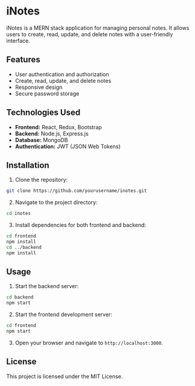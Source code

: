 # iNotes

iNotes is a MERN stack application for managing personal notes. It allows users to create, read, update, and delete notes with a user-friendly interface.

## Features

- User authentication and authorization
- Create, read, update, and delete notes
- Responsive design
- Secure password storage

## Technologies Used

- **Frontend:** React, Redux, Bootstrap
- **Backend:** Node.js, Express.js
- **Database:** MongoDB
- **Authentication:** JWT (JSON Web Tokens)

## Installation

1. Clone the repository:
  ```bash
  git clone https://github.com/yourusername/inotes.git
  ```
2. Navigate to the project directory:
  ```bash
  cd inotes
  ```
3. Install dependencies for both frontend and backend:
  ```bash
  cd frontend
  npm install
  cd ../backend
  npm install
  ```

## Usage

1. Start the backend server:
  ```bash
  cd backend
  npm start
  ```
2. Start the frontend development server:
  ```bash
  cd frontend
  npm start
  ```
3. Open your browser and navigate to `http://localhost:3000`.

## License

This project is licensed under the MIT License.
